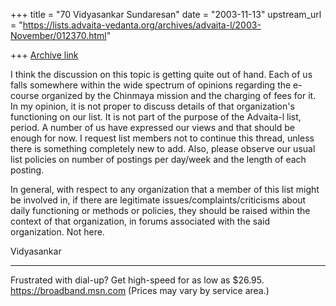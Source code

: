 +++
title = "70 Vidyasankar Sundaresan"
date = "2003-11-13"
upstream_url = "https://lists.advaita-vedanta.org/archives/advaita-l/2003-November/012370.html"

+++
[Archive link](https://lists.advaita-vedanta.org/archives/advaita-l/2003-November/012370.html)


I think the discussion on this topic is getting quite out of hand. Each of 
us falls somewhere within the wide spectrum of opinions regarding the 
e-course organized by the Chinmaya mission and the charging of fees for it. 
In my opinion, it is not proper to discuss details of that organization's 
functioning on our list. It is not part of the purpose of the Advaita-l 
list, period. A number of us have expressed our views and that should be 
enough for now. I request list members not to continue this thread, unless 
there is something completely new to add. Also, please observe our usual 
list policies on number of postings per day/week and the length of each 
posting.

In general, with respect to any organization that a member of this list 
might be involved in, if there are legitimate issues/complaints/criticisms 
about daily functioning or methods or policies, they should be raised within 
the context of that organization, in forums associated with the said 
organization. Not here.

Vidyasankar

_________________________________________________________________
Frustrated with dial-up? Get high-speed for as low as $26.95.  
https://broadband.msn.com (Prices may vary by service area.)

